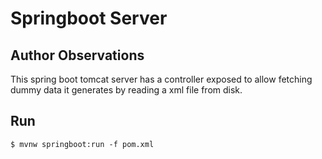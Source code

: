 # Springboot Server

## Author Observations

This spring boot tomcat server has a controller exposed to allow fetching dummy data it generates by reading a xml file from disk.

## Run

```
$ mvnw springboot:run -f pom.xml
```

